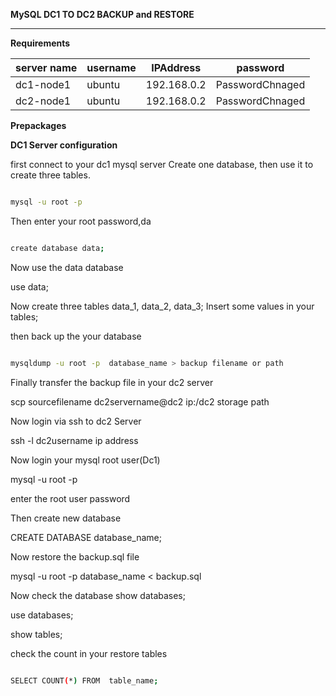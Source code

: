 **MySQL DC1 TO DC2  BACKUP and RESTORE**

----

**Requirements**

|server name| username | IPAddress | password |
|---|---| --- | --- | 
|dc1-node1|ubuntu|192.168.0.2|PasswordChnaged|
|dc2-node1|ubuntu|192.168.0.2|PasswordChnaged|

**Prepackages**

**DC1 Server configuration**

first connect to your dc1 mysql server Create one database, then use it to create three tables.
 
 ```bash 
 
 mysql -u root -p 
 ```
 Then enter your root password,da
 
 ```bash
 
 create database data;
 ```
Now use the data database

use data;



Now create  three tables   data_1, data_2, data_3;
Insert some values in your tables;

then back up the your database

```bash

mysqldump -u root -p  database_name > backup filename or path

```

Finally transfer the backup file in your dc2 server

scp sourcefilename dc2servername@dc2 ip:/dc2 storage path

Now login via ssh to dc2 Server

ssh -l dc2username ip address 

Now login your mysql root user(Dc1)

mysql -u root -p 

enter the root user password

Then create new database 

CREATE DATABASE  database_name;

Now restore the backup.sql file

mysql -u root -p  database_name < backup.sql

Now check the database 
show databases;

use databases;

show tables;

check the count in your restore tables

```bash

SELECT COUNT(*) FROM  table_name;
```










 
 
